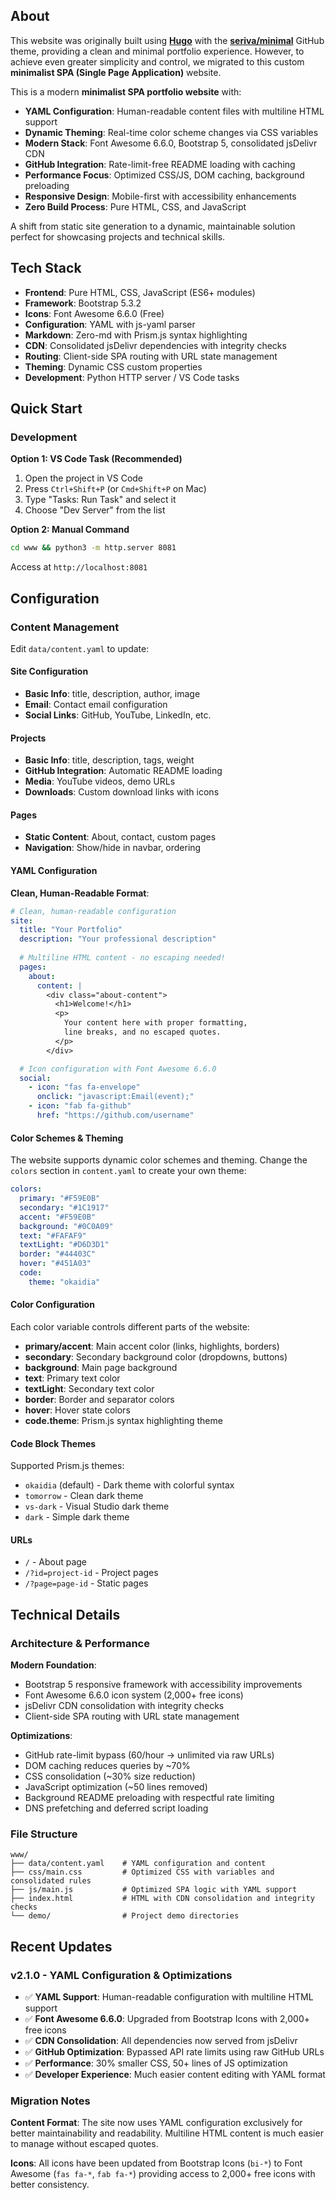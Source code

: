 ## About

This website was originally built using **[Hugo](https://gohugo.io/)** with the **[seriva/minimal](https://github.com/seriva/minimal-hugo-theme)** GitHub theme, providing a clean and minimal portfolio experience. However, to achieve even greater simplicity and control, we migrated to this custom **minimalist SPA (Single Page Application)** website.

This is a modern **minimalist SPA portfolio website** with:

- **YAML Configuration**: Human-readable content files with multiline HTML support  
- **Dynamic Theming**: Real-time color scheme changes via CSS variables
- **Modern Stack**: Font Awesome 6.6.0, Bootstrap 5, consolidated jsDelivr CDN
- **GitHub Integration**: Rate-limit-free README loading with caching
- **Performance Focus**: Optimized CSS/JS, DOM caching, background preloading
- **Responsive Design**: Mobile-first with accessibility enhancements
- **Zero Build Process**: Pure HTML, CSS, and JavaScript

A shift from static site generation to a dynamic, maintainable solution perfect for showcasing projects and technical skills.

## Tech Stack

- **Frontend**: Pure HTML, CSS, JavaScript (ES6+ modules)
- **Framework**: Bootstrap 5.3.2
- **Icons**: Font Awesome 6.6.0 (Free)
- **Configuration**: YAML with js-yaml parser
- **Markdown**: Zero-md with Prism.js syntax highlighting
- **CDN**: Consolidated jsDelivr dependencies with integrity checks
- **Routing**: Client-side SPA routing with URL state management
- **Theming**: Dynamic CSS custom properties
- **Development**: Python HTTP server / VS Code tasks

## Quick Start

### Development

**Option 1: VS Code Task (Recommended)**
1. Open the project in VS Code
2. Press `Ctrl+Shift+P` (or `Cmd+Shift+P` on Mac)
3. Type "Tasks: Run Task" and select it
4. Choose "Dev Server" from the list

**Option 2: Manual Command**
```bash
cd www && python3 -m http.server 8081
```

Access at `http://localhost:8081`

## Configuration

### Content Management

Edit `data/content.yaml` to update:

#### Site Configuration
- **Basic Info**: title, description, author, image
- **Email**: Contact email configuration
- **Social Links**: GitHub, YouTube, LinkedIn, etc.

#### Projects
- **Basic Info**: title, description, tags, weight
- **GitHub Integration**: Automatic README loading
- **Media**: YouTube videos, demo URLs
- **Downloads**: Custom download links with icons

#### Pages
- **Static Content**: About, contact, custom pages
- **Navigation**: Show/hide in navbar, ordering

#### YAML Configuration

**Clean, Human-Readable Format**:
```yaml
# Clean, human-readable configuration
site:
  title: "Your Portfolio"
  description: "Your professional description"
  
  # Multiline HTML content - no escaping needed!
  pages:
    about:
      content: |
        <div class="about-content">
          <h1>Welcome!</h1>
          <p>
            Your content here with proper formatting,
            line breaks, and no escaped quotes.
          </p>
        </div>

  # Icon configuration with Font Awesome 6.6.0
  social:
    - icon: "fas fa-envelope"
      onclick: "javascript:Email(event);"
    - icon: "fab fa-github"
      href: "https://github.com/username"
```

#### Color Schemes & Theming

The website supports dynamic color schemes and theming. Change the `colors` section in `content.yaml` to create your own theme:

```yaml
colors:
  primary: "#F59E0B"
  secondary: "#1C1917" 
  accent: "#F59E0B"
  background: "#0C0A09"
  text: "#FAFAF9"
  textLight: "#D6D3D1"
  border: "#44403C"
  hover: "#451A03"
  code:
    theme: "okaidia"
```

#### Color Configuration
Each color variable controls different parts of the website:

- **primary/accent**: Main accent color (links, highlights, borders)
- **secondary**: Secondary background color (dropdowns, buttons)
- **background**: Main page background
- **text**: Primary text color
- **textLight**: Secondary text color
- **border**: Border and separator colors
- **hover**: Hover state colors
- **code.theme**: Prism.js syntax highlighting theme

#### Code Block Themes
Supported Prism.js themes:
- `okaidia` (default) - Dark theme with colorful syntax
- `tomorrow` - Clean dark theme
- `vs-dark` - Visual Studio dark theme
- `dark` - Simple dark theme

#### URLs

- `/` - About page
- `/?id=project-id` - Project pages  
- `/?page=page-id` - Static pages

## Technical Details

### Architecture & Performance

**Modern Foundation**:
- Bootstrap 5 responsive framework with accessibility improvements
- Font Awesome 6.6.0 icon system (2,000+ free icons)
- jsDelivr CDN consolidation with integrity checks
- Client-side SPA routing with URL state management

**Optimizations**:
- GitHub rate-limit bypass (60/hour → unlimited via raw URLs)
- DOM caching reduces queries by ~70%
- CSS consolidation (~30% size reduction)
- JavaScript optimization (~50 lines removed)
- Background README preloading with respectful rate limiting
- DNS prefetching and deferred script loading

### File Structure
```
www/
├── data/content.yaml    # YAML configuration and content
├── css/main.css         # Optimized CSS with variables and consolidated rules
├── js/main.js           # Optimized SPA logic with YAML support
├── index.html           # HTML with CDN consolidation and integrity checks
└── demo/                # Project demo directories
```

## Recent Updates

### v2.1.0 - YAML Configuration & Optimizations
- ✅ **YAML Support**: Human-readable configuration with multiline HTML support
- ✅ **Font Awesome 6.6.0**: Upgraded from Bootstrap Icons with 2,000+ free icons  
- ✅ **CDN Consolidation**: All dependencies now served from jsDelivr
- ✅ **GitHub Optimization**: Bypassed API rate limits using raw GitHub URLs
- ✅ **Performance**: 30% smaller CSS, 50+ lines of JS optimization
- ✅ **Developer Experience**: Much easier content editing with YAML format

### Migration Notes

**Content Format**: The site now uses YAML configuration exclusively for better maintainability and readability. Multiline HTML content is much easier to manage without escaped quotes.

**Icons**: All icons have been updated from Bootstrap Icons (`bi-*`) to Font Awesome (`fas fa-*`, `fab fa-*`) providing access to 2,000+ free icons with better consistency.
